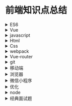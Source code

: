 # 前端知识点总结

<details>
<summary>ES6</summary>

1. [for in 和 for of 与Iterator](./src/ES6/for%20in%20和%20for%20of%20与Iterator.md)
2. [使用箭头函数需要注意的地方](./src/ES6/使用箭头函数需要注意的地方.md) 
3. [promise](./src/ES6/promise.md)
</details>

<details>
<summary>Vue</summary>

1. [v-show 与 v-if 有什么区别](./src/Vue/v-show%20与%20v-if%20有什么区别.md)
</details>

<details>
<summary>javascript</summary>

1. [promise](./src/javascript/promise.md)
</details>

<details>
<summary>Html</summary>

1. [promise](./src/Html/promise.md)
</details>

<details>
<summary>Css</summary>

1. [promise](./src/Html/promise.md)
</details>

<details>
<summary>webpack</summary>

1. [promise](./src/webpack/promise.md)
</details>

<details>
<summary>Vue-router</summary>

1. [promise](./src/Vue-router/promise.md)
</details>

<details>
<summary>git</summary>

1. [promise](./src/git/promise.md)
</details>

<details>
<summary>移动端</summary>

1. [promise](./src/移动端/promise.md)
</details>

<details>
<summary>浏览器</summary>

1. [promise](./src/浏览器/promise.md)
</details>

<details>
<summary>微信小程序</summary>

1. [promise](./src/微信小程序/promise.md)
</details>

<details>
<summary>优化</summary>

1. [promise](./src/优化/promise.md)
</details>

<details>
<summary>node</summary>

1. [promise](./src/node/promise.md)
</details>

<details>
<summary>经典面试题</summary>

1. [promise](./src/经典面试题/promise.md)
</details>